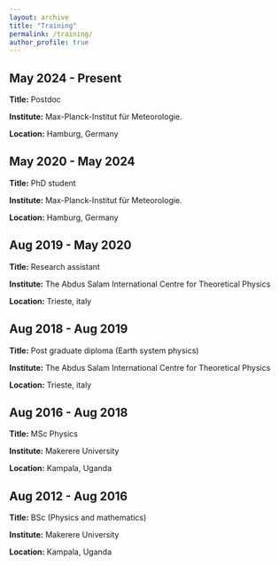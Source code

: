 ```yaml
---
layout: archive
title: "Training"
permalink: /training/
author_profile: true
---
```


## May 2024 - Present
**Title:** Postdoc

**Institute:** Max-Planck-Institut für Meteorologie.

**Location:** Hamburg, Germany

## May 2020 - May 2024
**Title:** PhD student

**Institute:** Max-Planck-Institut für Meteorologie.

**Location:** Hamburg, Germany

## Aug 2019 - May 2020
**Title:** Research assistant

**Institute:** The Abdus Salam International Centre for Theoretical Physics

**Location:** Trieste, italy

## Aug 2018 - Aug 2019
**Title:** Post graduate diploma (Earth system physics)

**Institute:** The Abdus Salam International Centre for Theoretical Physics

**Location:** Trieste, italy

## Aug 2016 - Aug 2018
**Title:** MSc Physics

**Institute:** Makerere University

**Location:** Kampala, Uganda

## Aug 2012 - Aug 2016
**Title:** BSc (Physics and mathematics)

**Institute:** Makerere University

**Location:** Kampala, Uganda
